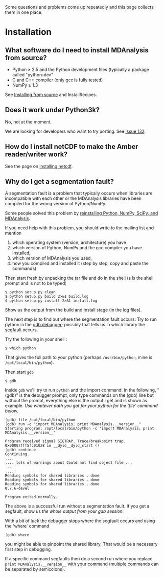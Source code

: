 Some questions and problems come up repeatedly and this page collects them in one place.



# Installation #

## What software do I need to install MDAnalysis from source? ##
  * Python ≥ 2.5 and the Python development files (typically a package called "python-dev"
  * C and C++ compiler (only gcc is fully tested)
  * NumPy ≥ 1.3

See [Installing from source](Install#Installing_from_source.md) and InstallRecipes.

## Does it work under Python3k? ##
No, not at the moment.

We are looking for developers who want to try porting. See [Issue 132](https://code.google.com/p/mdanalysis/issues/detail?id=132).

## How do I install netCDF to make the Amber reader/writer work? ##
See the page on [installing netcdf](netcdf.md).

## Why do I get a segmentation fault? ##
A segmentation fault is a problem that typically occurs when libraries are incompatible with each other or the MDAnalysis libraries have been compiled for the wrong version of Python/NumPy.

Some people solved this problem by [reinstalling Python, NumPy, SciPy, and MDAnalysis](https://groups.google.com/d/topic/mdnalysis-discussion/52Npnr2M2GE/discussion).

If you need help with this problem, you should write to the mailing list and mention

  1. which operating system (version, architecture) you have
  1. which version of Python, NumPy and the gcc compiler you have installed,
  1. which version of MDAnalysis you used,
  1. how you compiled and installed it (step by step, copy and paste the commands)

Then start fresh by unpacking the tar file and do in the shell (`$` is the shell prompt and is not to be typed)
```
$ python setup.py clean
$ python setup.py build 2>&1 build.log
$ python setup.py install 2>&1 install.log
```

Show us the output from the build and install stage (in the log files).

The next step is to find out where the segmentation fault occurs: Try to run python in the [gdb debugger](http://www.gnu.org/software/gdb/); possibly that tells us in which library the segfault occurs.

Try the following in your shell :
```
$ which python
```
That gives the full path to your python (perhaps `/usr/bin/python`, mine is `/opt/local/bin/python`).

Then start `gdb`
```
$ gdb
```

Inside `gdb` we'll try to run `python` and the import command. In the following, "(gdb)" is the debugger prompt, only type commands on the (gdb) line but without the prompt, everything else is the output I get and is shown as example. _Use whatever path you got for your python for the 'file' command below._
```
(gdb) file /opt/local/bin/python
(gdb) run -c "import MDAnalysis; print MDAnalysis.__version__"
Starting program: /opt/local/bin/python -c "import MDAnalysis; print MDAnalysis.__version__"

Program received signal SIGTRAP, Trace/breakpoint trap.
0x00007fff5fc01028 in __dyld__dyld_start ()
(gdb) continue
Continuing.
....
.... lots of warnings about Could not find object file ...
....
....
Reading symbols for shared libraries . done
Reading symbols for shared libraries . done
Reading symbols for shared libraries . done
0.7.6-devel

Program exited normally.
```

The above is a successful run without a segmentation fault. If you get a segfault, show us _the whole output from your gdb session_.

With a bit of luck the debugger stops where the segfault occurs and using the 'where' command
```
(gdb) where
```
you might be able to pinpoint the shared library. That would be a necessary first step in debugging.

If a specific command segfaults then do a second run where you replace `print MDAnalysis.__version__` with your command (multiple commands can be separated by semicolons).